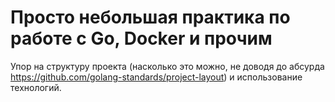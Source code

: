 # Просто небольшая практика по работе с Go, Docker и прочим

Упор на структуру проекта (насколько это можно, не доводя до абсурда https://github.com/golang-standards/project-layout) и использование технологий.